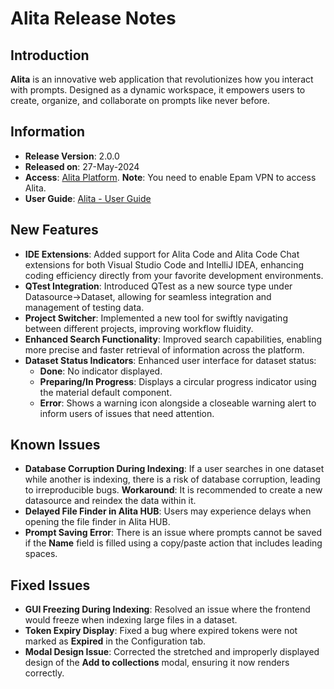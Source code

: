 # Alita Release Notes

## Introduction

**Alita** is an innovative web application that revolutionizes how you interact with prompts. Designed as a dynamic workspace, it empowers users to create, organize, and collaborate on prompts like never before.

## Information

* **Release Version**: 2.0.0
* **Released on**: 27-May-2024
* **Access**: [Alita Platform](https://alita.lab.epam.com). **Note**: You need to enable Epam VPN to access Alita.
* **User Guide**: [Alita - User Guide](../user-guide/intro.md) 

## New Features

* **IDE Extensions**: Added support for Alita Code and Alita Code Chat extensions for both Visual Studio Code and IntelliJ IDEA, enhancing coding efficiency directly from your favorite development environments.
* **QTest Integration**: Introduced QTest as a new source type under Datasource→Dataset, allowing for seamless integration and management of testing data.
* **Project Switcher**: Implemented a new tool for swiftly navigating between different projects, improving workflow fluidity.
* **Enhanced Search Functionality**: Improved search capabilities, enabling more precise and faster retrieval of information across the platform.
* **Dataset Status Indicators**: Enhanced user interface for dataset status:
    * **Done**: No indicator displayed.
    * **Preparing/In Progress**: Displays a circular progress indicator using the material default component.
    * **Error**: Shows a warning icon alongside a closeable warning alert to inform users of issues that need attention.

## Known Issues

* **Database Corruption During Indexing**: If a user searches in one dataset while another is indexing, there is a risk of database corruption, leading to irreproducible bugs. **Workaround**: It is recommended to create a new datasource and reindex the data within it.
* **Delayed File Finder in Alita HUB**: Users may experience delays when opening the file finder in Alita HUB.
* **Prompt Saving Error**: There is an issue where prompts cannot be saved if the **Name** field is filled using a copy/paste action that includes leading spaces.

## Fixed Issues

* **GUI Freezing During Indexing**: Resolved an issue where the frontend would freeze when indexing large files in a dataset.
* **Token Expiry Display**: Fixed a bug where expired tokens were not marked as **Expired** in the Configuration tab.
* **Modal Design Issue**: Corrected the stretched and improperly displayed design of the **Add to collections** modal, ensuring it now renders correctly.


